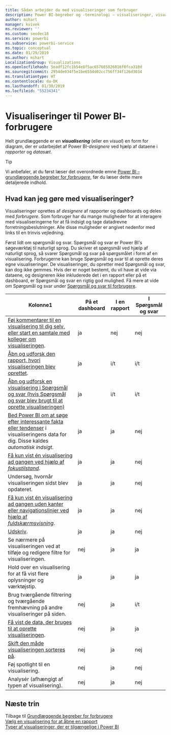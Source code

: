 ```yaml
---
title: Sådan arbejder du med visualiseringer som forbruger
description: Power BI-begreber og -terminologi – visualiseringer, visuals. Hvad er en visualisering/visual i Power BI?
author: mihart
manager: kvivek
ms.reviewer: ''
ms.custom: seodec18
ms.service: powerbi
ms.subservice: powerbi-service
ms.topic: conceptual
ms.date: 01/29/2019
ms.author: mihart
LocalizationGroup: Visualizations
ms.openlocfilehash: 5eadf12fc1b54e8f5ac657685826816f0fca318d
ms.sourcegitcommit: 2954de034f5e1be655dd02cc756ff34f126d3034
ms.translationtype: HT
ms.contentlocale: da-DK
ms.lasthandoff: 01/30/2019
ms.locfileid: "55234341"
---
```

# <a name="visualizations-for-power-bi-consumers"></a>Visualiseringer til Power BI-**forbrugere**

Helt grundlæggende er en ***visualisering*** (eller en *visual*) en form for diagram, der er udarbejdet af Power BI-*designere* ved hjælp af dataene i *rapporter* og *datasæt*. 

> [!TIP]
> Vi anbefaler, at du først læser det overordnede emne [Power BI – grundlæggende begreber for *forbrugere*](end-user-basic-concepts.md), før du læser dette mere detaljerede indhold.

## <a name="what-can-i-do-with-visualizations"></a>Hvad kan jeg gøre med visualiseringer?

Visualiseringer oprettes af *designere* af rapporter og dashboards og deles med *forbrugere*. Som forbruger har du mange muligheder for at interagere med visualiseringerne for at få indsigt og tage datadrevne forretningsbeslutninger. Alle disse muligheder er angivet nedenfor med links til en trinvis vejledning.

Først lidt om spørgsmål og svar. Spørgsmål og svar er Power BI's søgeværktøj til naturligt sprog. Du skriver et spørgsmål ved hjælp af naturligt sprog, så svarer Spørgsmål og svar på spørgsmålet i form af en visualisering. Forbrugerne kan bruge Spørgsmål og svar til at oprette deres egne visualiseringer. De visualiseringer, du opretter med Spørgsmål og svar, kan dog ikke gemmes. Hvis der er noget bestemt, du vil have at vide via dataene, og designeren ikke inkluderede det i en rapport eller på et dashboard, er Spørgsmål og svar en rigtig god mulighed. Få mere at vide om Spørgsmål og svar under [Spørgsmål og svar til forbrugere](end-user-q-and-a.md).



|Kolonne1  |På et dashboard  |I en rapport  | I Spørgsmål og svar
|---------|---------|---------|--------|
|[Føj kommentarer til en visualisering til dig selv, eller start en samtale med kolleger om visualiseringen](end-user-comment.md).     |  ja       |   nej      |  nej  |
|[Åbn og udforsk den rapport, hvori visualiseringen blev oprettet](end-user-tiles.md).     |    ja     |   i/t      |  i/t |
|[Åbn og udforsk en visualisering i Spørgsmål og svar (hvis Spørgsmål og svar blev brugt til at oprette visualiseringen)](end-user-q-and-a.md)     |   ja      |   i/t      |  i/t  |
|[Bed Power BI om at søge efter interessante fakta eller tendenser](end-user-insights.md) i visualiseringens data for dig.  Disse kaldes *automatisk indsigt*.     |    ja     |   ja      | nej   |
|[Få kun vist én visualisering ad gangen ved hjælp af *fokustilstand*](end-user-focus.md).     | ja        |   ja      | nej  |
|Undersøg, hvornår visualiseringen sidst blev opdateret.     |  ja       |    ja     | nej  |
|[Få kun vist én visualisering ad gangen uden kanter eller navigationslinjer ved hjælp af *fuldskærmsvisning*](end-user-focus.md).     |   ja      |  ja       | nej  |
|[Udskriv](end-user-print.md).     |  ja       |   ja      | nej  |
|Se nærmere på visualiseringen ved at tilføje og redigere filtre for visualiseringen.     |    nej     |   ja      | ja  |
|Hold over en visualisering for at få vist flere oplysninger og værktøjstip.     |    ja     |   ja      | ja  |
|Brug tværgående filtrering og tværgående fremhævning på andre visualiseringer på siden.     |   nej      |   ja      | i/t  |
|[Få vist de data, der bruges til at oprette visualiseringen](end-user-show-data.md).     |  nej       |   ja      | ja  |
| [Skift den måde visualiseringen sorteres på](end-user-search-sort.md). | nej  | ja  | nej  |
| Føj spotlight til en visualisering. | nej  | ja  |  nej |
| Analysér (afhængigt af typen af visualisering). | nej  | ja  | nej  |

## <a name="next-steps"></a>Næste trin
Tilbage til [Grundlæggende begreber for forbrugere](end-user-basic-concepts.md)    
[Vælg en visualisering for at åbne en rapport](end-user-report-open.md)    
[Typer af visualiseringer, der er tilgængelige i Power BI](end-user-visual-type.md)